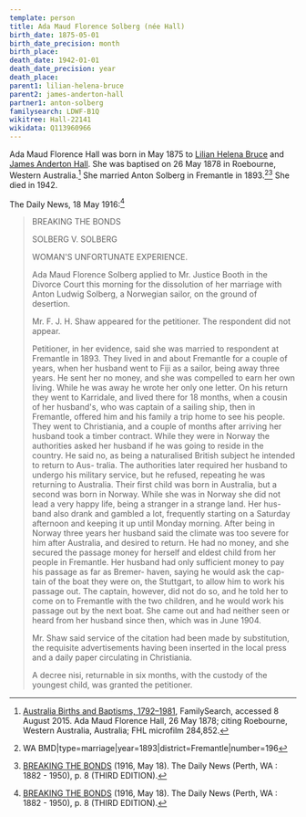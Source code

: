 ```yaml
---
template: person
title: Ada Maud Florence Solberg (née Hall)
birth_date: 1875-05-01
birth_date_precision: month
birth_place:
death_date: 1942-01-01
death_date_precision: year
death_place:
parent1: lilian-helena-bruce
parent2: james-anderton-hall
partner1: anton-solberg
familysearch: LDWF-B1Q
wikitree: Hall-22141
wikidata: Q113960966
---
```


Ada Maud Florence Hall was born in May 1875 to [Lilian Helena Bruce](./lilian-helena-bruce.html) and [James Anderton Hall](./james-anderton-hall.html).
She was baptised on 26 May 1878 in Roebourne, Western Australia.[^1]
She married Anton Solberg in Fremantle in 1893.[^2][^3]
She died in 1942.

The Daily News, 18 May 1916:[^3]

> BREAKING THE BONDS
>
> SOLBERG V. SOLBERG
>
> WOMAN'S UNFORTUNATE EXPERIENCE.
>
> Ada Maud Florence Solberg applied to Mr. Justice Booth in the Divorce Court this morning for the dissolution of her
> marriage with Anton Ludwig Solberg, a Norwegian sailor, on the ground of desertion.
>
> Mr. F. J. H. Shaw appeared for the petitioner. The respondent did not appear.
>
> Petitioner, in her evidence, said she was married to respondent at Fremantle in 1893. They lived in and about
> Fremantle for a couple of years, when her husband went to Fiji as a sailor, being away three years. He sent her no
> money, and she was compelled to earn her own living. While he was away he wrote her only one letter. On his return
> they went to Karridale, and lived there for 18 months, when a cousin of her husband's, who was captain of a sailing
> ship, then in Fremantle, offered him and his family a trip home to see his people. They went to Christiania, and a
> couple of months after arriving her husband took a timber contract. While they were in Norway the authorities asked
> her husband if he was going to reside in the country. He
said no, as being a naturalised British
subject he intended to return to Aus-
tralia. The authorities later required
her husband to undergo his military
service, but he refused, repeating he
was returning to Australia. Their
first child was born in Australia, but
a second was born in Norway.
While she was in Norway she did
not lead a very happy life, being a
stranger in a strange land. Her hus-
band also drank and gambled a lot,
frequently starting on a Saturday
afternoon and keeping it up until
Monday morning. After being in
Norway three years her husband said
the climate was too severe for him
after Australia, and desired to return.
He had no money, and she secured the
passage money for herself and eldest
child from her people in Fremantle.
Her husband had only sufficient money
to pay his passage as far as Bremer-
haven, saying he would ask the cap-
tain of the boat they were on, the
Stuttgart, to allow him to work his
passage out. The captain, however, did not do so, and he told her to come on to Fremantle with the two children, and he would work his passage out
by the next boat. She came out and had neither seen or heard from her husband since then, which was in June 1904.
>
> Mr. Shaw said service of the citation had been made by substitution, the requisite advertisements having been inserted
in the local press and a daily paper circulating in Christiania.
>
> A decree nisi, returnable in six months, with the custody of the youngest child, was granted the petitioner.

[^1]: [Australia Births and Baptisms, 1792–1981](https://familysearch.org/ark:/61903/1:1:XTXQ-CYY), FamilySearch, accessed 8 August 2015.
      Ada Maud Florence Hall, 26 May 1878; citing Roebourne, Western Australia, Australia; FHL microfilm 284,852.
[^2]: WA BMD|type=marriage|year=1893|district=Fremantle|number=196
[^3]: [BREAKING THE BONDS](http://nla.gov.au/nla.news-article81380016) (1916, May 18).
      The Daily News (Perth, WA : 1882 - 1950), p. 8 (THIRD EDITION).
[^AdaHallBabtism]:
	``Australia Births and Baptisms, 1792--1981'', FamilySearch,
	https://familysearch.org/ark:/61903/1:1:XTXQ-CYY accessed 8 August 2015,
	Ada Maud Florence Hall, 26 May 1878; citing Roebourne, Western Australia, Australia;
	FHL microfilm 284,852.
